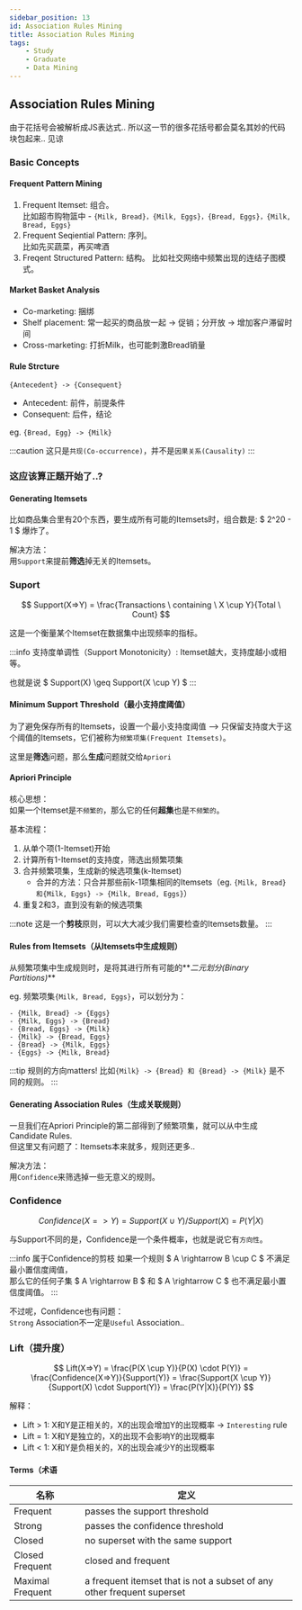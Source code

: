 ```yaml
---
sidebar_position: 13
id: Association Rules Mining
title: Association Rules Mining
tags:
    - Study
    - Graduate
    - Data Mining
---
```


## Association Rules Mining

由于花括号会被解析成JS表达式.. 所以这一节的很多花括号都会莫名其妙的代码块包起来.. 见谅

### Basic Concepts

#### Frequent Pattern Mining

1. Frequent Itemset: 组合。  
   比如超市购物篮中 - `{Milk, Bread}，{Milk, Eggs}，{Bread, Eggs}，{Milk, Bread, Eggs}`
2. Frequent Seqiential Pattern: 序列。  
   比如先买蔬菜，再买啤酒
3. Freqent Structured Pattern: 结构。
   比如社交网络中频繁出现的连结子图模式。

#### Market Basket Analysis

- Co-marketing: 捆绑
- Shelf placement: 常一起买的商品放一起 -> 促销；分开放 -> 增加客户滞留时间
- Cross-marketing: 打折Milk，也可能刺激Bread销量

#### Rule Strcture

`{Antecedent} -> {Consequent}`

- Antecedent: 前件，前提条件
- Consequent: 后件，结论

eg. `{Bread, Egg} -> {Milk}`

:::caution
这只是`共现(Co-occurrence)`，并不是`因果关系(Causality)`
:::

### 这应该算正题开始了..?

#### Generating Itemsets

比如商品集合里有20个东西，要生成所有可能的Itemsets时，组合数是: $ 2^20 - 1 $ 爆炸了。

解决方法：  
用`Support`来提前**筛选**掉无关的Itemsets。

### Suport

$$
Support(X=>Y) = \frac{Transactions \ containing \ X \cup Y}{Total \ Count}
$$

这是一个衡量某个Itemset在数据集中出现频率的指标。

:::info
支持度单调性（Support Monotonicity）: Itemset越大，支持度越小或相等。

也就是说 $ Support(X) \geq Support(X \cup Y) $
:::

#### Minimum Support Threshold（最小支持度阈值）

为了避免保存所有的Itemsets，设置一个最小支持度阈值 --> 只保留支持度大于这个阈值的Itemsets，它们被称为`频繁项集(Frequent Itemsets)`。

这里是**筛选**问题，那么**生成**问题就交给`Apriori`

#### Apriori Principle

核心思想：  
如果一个Itemset是`不频繁的`，那么它的任何**超集**也是`不频繁的`。

基本流程：

1. 从单个项(1-Itemset)开始
2. 计算所有1-Itemset的支持度，筛选出频繁项集
3. 合并频繁项集，生成新的候选项集(k-Itemset)
    - 合并的方法：只合并那些前k-1项集相同的Itemsets（eg. `{Milk, Bread}和{Milk, Eggs} -> {Milk, Bread, Eggs}`）
4. 重复2和3，直到没有新的候选项集

:::note
这是一个**剪枝**原则，可以大大减少我们需要检查的Itemsets数量。
:::

#### Rules from Itemsets（从Itemsets中生成规则）

从频繁项集中生成规则时，是将其进行所有可能的**_二元划分(Binary Partitions)_**

eg. 频繁项集`{Milk, Bread, Eggs}`，可以划分为：

```
- {Milk, Bread} -> {Eggs}
- {Milk, Eggs} -> {Bread}
- {Bread, Eggs} -> {Milk}
- {Milk} -> {Bread, Eggs}
- {Bread} -> {Milk, Eggs}
- {Eggs} -> {Milk, Bread}
```

:::tip 规则的方向matters!
比如`{Milk} -> {Bread} 和 {Bread} -> {Milk}` 是不同的规则。
:::

#### Generating Association Rules（生成关联规则）

一旦我们在Apriori Principle的第二部得到了频繁项集，就可以从中生成Candidate Rules.  
但这里又有问题了：Itemsets本来就多，规则还更多..

解决方法：  
用`Confidence`来筛选掉一些无意义的规则。

### Confidence

$$
Confidence(X=>Y) = Support(X \cup Y) / Support(X) = P(Y|X)
$$

与Support不同的是，Confidence是一个条件概率，也就是说它有`方向性`。

:::info 属于Confidence的剪枝
如果一个规则 $ A \rightarrow B \cup C $ 不满足最小置信度阈值，  
那么它的任何子集 $ A \rightarrow B $ 和 $ A \rightarrow C $ 也不满足最小置信度阈值。
:::

不过呢，Confidence也有问题：  
`Strong` Association不一定是`Useful` Association..

### Lift（提升度）

$$
Lift(X=>Y) = \frac{P(X \cup Y)}{P(X) \cdot P(Y)} = \frac{Confidence(X=>Y)}{Support(Y)} = \frac{Support(X \cup Y)}{Support(X) \cdot Support(Y)} = \frac{P(Y|X)}{P(Y)}
$$

解释：

- Lift > 1: X和Y是正相关的，X的出现会增加Y的出现概率 -> `Interesting` rule
- Lift = 1: X和Y是独立的，X的出现不会影响Y的出现概率
- Lift < 1: X和Y是负相关的，X的出现会减少Y的出现概率

#### Terms（术语

| 名称             | 定义                                                                   |
| ---------------- | ---------------------------------------------------------------------- |
| Frequent         | passes the support threshold                                           |
| Strong           | passes the confidence threshold                                        |
| Closed           | no superset with the same support                                      |
| Closed Frequent  | closed and frequent                                                    |
| Maximal Frequent | a frequent itemset that is not a subset of any other frequent superset |
